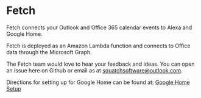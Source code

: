 # Fetch
Fetch connects your Outlook and Office 365 calendar events to Alexa and Google Home.

Fetch is deployed as an Amazon Lambda function and connects to Office data through the Microsoft Graph.

The Fetch team would love to hear your feedback and ideas. You can open an issue here on Github or email as at [squatchsoftware@outlook.com](mailto:squatchsoftware@outlook.com).

Directions for setting up for Google Home can be found at:
[Google Home Setup](https://github.com/squatchsoftware/fetch/wiki/Google-Home-Setup)

